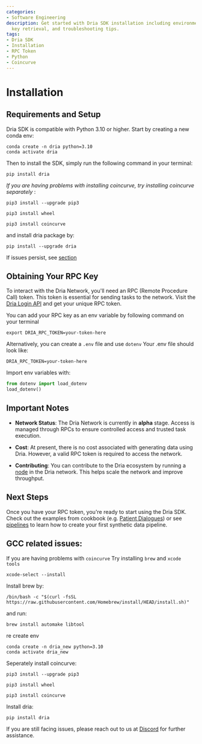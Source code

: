 ```yaml
---
categories:
- Software Engineering
description: Get started with Dria SDK installation including environment setup, RPC
  key retrieval, and troubleshooting tips.
tags:
- Dria SDK
- Installation
- RPC Token
- Python
- Coincurve
---
```


# Installation

## Requirements and Setup

Dria SDK is compatible with Python 3.10 or higher. Start by creating a new conda env:

```commandline
conda create -n dria python=3.10
conda activate dria
```

Then to install the SDK, simply run the following command in your terminal:

```commandline
pip install dria
```

_If you are having problems with installing coincurve, try installing coincurve separately_ :

```commandline
pip3 install --upgrade pip3

pip3 install wheel

pip3 install coincurve
```

and install dria package by:

```commandline
pip install --upgrade dria
```

If issues persist, see [section](#gcc-related-issues)

## Obtaining Your RPC Key

To interact with the Dria Network, you'll need an RPC (Remote Procedure Call) token. This token is essential for sending tasks to the network.
Visit the [Dria Login API](https://dkn.dria.co/auth/generate-token) and get your unique RPC token.

You can add your RPC key as an env variable by following command on your terminal
```commandline
export DRIA_RPC_TOKEN=your-token-here
```

Alternatively, you can create a `.env` file and use `dotenv`
Your .env file should look like:
```dotenv
DRIA_RPC_TOKEN=your-token-here
```
Import env variables with:
```python
from dotenv import load_dotenv
load_dotenv()
```

## Important Notes

- **Network Status**: The Dria Network is currently in __alpha__ stage. Access is managed through RPCs to ensure controlled access and trusted task execution.

- **Cost**: At present, there is no cost associated with generating data using Dria. However, a valid RPC token is required to access the network.

- **Contributing**: You can contribute to the Dria ecosystem by running a [node](https://dria.co/join) in the Dria network. This helps scale the network and improve throughput.

## Next Steps

Once you have your RPC token, you're ready to start using the Dria SDK. Check out the examples from cookbook (e.g. [Patient Dialogues](cookbook/patient_dialogues.md)) or see [pipelines](how-to/pipelines.md) to learn how to create your first synthetic data pipeline.


## GCC related issues:

If you are having problems with `coincurve`
Try installing `brew` and `xcode tools`
    
```commandline
xcode-select --install
```

Install brew by:

```commandline
/bin/bash -c "$(curl -fsSL https://raw.githubusercontent.com/Homebrew/install/HEAD/install.sh)"
```

and run:

```commandline
brew install automake libtool
```

re create env

```commandline
conda create -n dria_new python=3.10
conda activate dria_new
```

Seperately install coincurve:

```commandline
pip3 install --upgrade pip3

pip3 install wheel

pip3 install coincurve
```

Install dria:

```commandline
pip install dria
```

If you are still facing issues, please reach out to us at [Discord](https://discord.gg/dria) for further assistance.
```